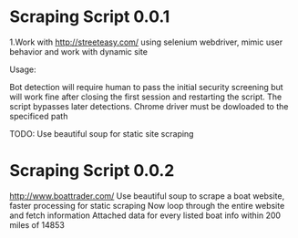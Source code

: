 # Scraping Script 0.0.1 

1.Work with http://streeteasy.com/ using selenium webdriver, mimic user behavior and work with dynamic site

Usage:
  
  Bot detection will require human to pass the initial security screening but will work fine after closing the first session and restarting the script. The script bypasses later detections. 
  Chrome driver must be dowloaded to the specificed path
  
TODO:
   Use beautiful soup for static site scraping
   
# Scraping Script 0.0.2
http://www.boattrader.com/
Use beautiful soup to scrape a boat website, faster processing for static scraping
Now loop through the entire website and fetch information
Attached data for every listed boat info within 200 miles of 14853

